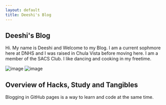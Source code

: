 ```yaml
---
layout: default
title: Deeshi's Blog
---
```



## Deeshi's Blog 
Hi. My name is Deeshi and Welcome to my Blog. I am a current sophmore here at DNHS and I was raised in Chula Vista before moving here. I am a member of the SACS Club. I like dancing and cooking in my freetime.

![image](https://github.com/Deeshi-Gupta/deeshig/assets/76884196/87e36cf0-0024-4782-b491-634138b4c2d2)
![image](https://github.com/Deeshi-Gupta/deeshig/assets/76884196/808c3f0b-ad5b-46c4-83fd-fe53083bca90)


## Overview of Hacks, Study and Tangibles
Blogging in GitHub pages is a way to learn and code at the same time. 

